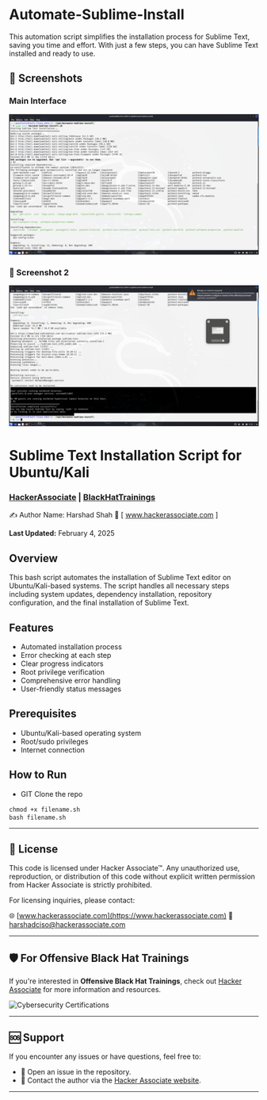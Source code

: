 # Automate-Sublime-Install
This automation script simplifies the installation process for Sublime Text, saving you time and effort. With just a few steps, you can have Sublime Text installed and ready to use.

## 📸 Screenshots

### Main Interface
![Main Interface](https://github.com/hackerassociate/Automate-Sublime-Install/blob/main/Install-Screenshot-1.png)

### 🌳 Screenshot 2 
![Kali View](https://github.com/hackerassociate/Automate-Sublime-Install/blob/main/Install-screenshot-2.png)


# Sublime Text Installation Script for Ubuntu/Kali
### [HackerAssociate](https://hackerassociate.com) | [BlackHatTrainings](https://blackhattrainings.com)

✍️ Author
Name: Harshad Shah  👤  [ www.hackerassociate.com ] 

**Last Updated:** February 4, 2025

## Overview
This bash script automates the installation of Sublime Text editor on Ubuntu/Kali-based systems. The script handles all necessary steps including system updates, dependency installation, repository configuration, and the final installation of Sublime Text.

## Features
- Automated installation process
- Error checking at each step
- Clear progress indicators
- Root privilege verification
- Comprehensive error handling
- User-friendly status messages

## Prerequisites
- Ubuntu/Kali-based operating system
- Root/sudo privileges
- Internet connection

## How to Run
- GIT Clone the repo

```
chmod +x filename.sh
bash filename.sh
```
---

## 📜 License
This code is licensed under Hacker Associate™. Any unauthorized use, reproduction, or distribution of this code without explicit written permission from Hacker Associate is strictly prohibited. 

For licensing inquiries, please contact:

🌐 [www.hackerassociate.com](https://www.hackerassociate.com)
📧 harshadciso@hackerassociate.com

---

## 🛡️ For Offensive Black Hat Trainings

If you're interested in **Offensive Black Hat Trainings**, check out [Hacker Associate](https://www.hackerassociate.com) for more information and resources.

![Cybersecurity Certifications](https://github.com/hackerassociate/json-analyzer-for-pentester/blob/main/certification.png)

---

## 🆘 Support

If you encounter any issues or have questions, feel free to:
- 🐛 Open an issue in the repository.
- 📧 Contact the author via the [Hacker Associate website](https://www.hackerassociate.com).

---
